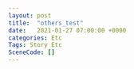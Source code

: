 ```yaml
---
layout: post
title:  "others_test"
date:   2021-01-27 07:00:00 +0000
categories: Etc
Tags: Story Etc
SceneCode: []
---
```

